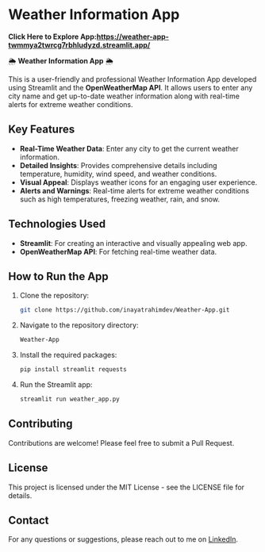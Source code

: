 # Weather Information App
**Click Here to Explore App:https://weather-app-twmmya2twrcg7rbhludyzd.streamlit.app/**

🌦️ **Weather Information App** 🌦️

This is a user-friendly and professional Weather Information App developed using Streamlit and the **OpenWeatherMap API**. It allows users to enter any city name and get up-to-date weather information along with real-time alerts for extreme weather conditions.

## **Key Features**
- **Real-Time Weather Data**: Enter any city to get the current weather information.
- **Detailed Insights**: Provides comprehensive details including temperature, humidity, wind speed, and weather conditions.
- **Visual Appeal**: Displays weather icons for an engaging user experience.
- **Alerts and Warnings**: Real-time alerts for extreme weather conditions such as high temperatures, freezing weather, rain, and snow.

## Technologies Used
- **Streamlit**: For creating an interactive and visually appealing web app.
- **OpenWeatherMap API**: For fetching real-time weather data.

## How to Run the App
1. Clone the repository:
   ```bash
   git clone https://github.com/inayatrahimdev/Weather-App.git

2. Navigate to the repository directory:
   ```bash
   Weather-App

3. Install the required packages:
   ```bash
   pip install streamlit requests

4. Run the Streamlit app:
   ```bash
   streamlit run weather_app.py

## Contributing
Contributions are welcome! Please feel free to submit a Pull Request.

## License
This project is licensed under the MIT License - see the LICENSE file for details.

## Contact
For any questions or suggestions, please reach out to me on [LinkedIn](https://www.linkedin.com/in/inayat-rahim-b0655b29b/).
